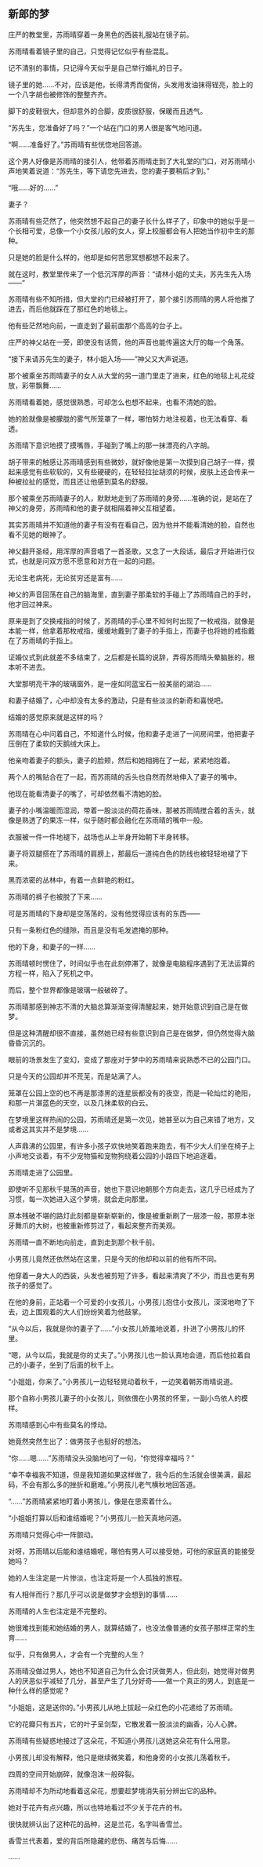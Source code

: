 ## 新郎的梦

庄严的教堂里，苏雨晴穿着一身黑色的西装礼服站在镜子前。

苏雨晴看着镜子里的自己，只觉得记忆似乎有些混乱。

记不清别的事情，只记得今天似乎是自己举行婚礼的日子。

镜子里的她……不对，应该是他，长得清秀而俊俏，头发用发油抹得锃亮，脸上的一个八字胡也被修饰的整整齐齐。

脚下的皮鞋很大，但却意外的合脚，皮质很舒服，保暖而且透气。

“苏先生，您准备好了吗？”一个站在门口的男人很是客气地问道。

“啊……准备好了。”苏雨晴有些恍惚地回答道。

这个男人好像是苏雨晴的接引人，他带着苏雨晴走到了大礼堂的门口，对苏雨晴小声地笑着说道：“苏先生，等下请您先进去，您的妻子要稍后才到。”

“哦……好的……”

妻子？

苏雨晴有些茫然了，他突然想不起自己的妻子长什么样子了，印象中的她似乎是一个长相可爱，总像一个小女孩儿般的女人，穿上校服都会有人把她当作初中生的那种。

只是她的脸是什么样的，他却是如何苦思冥想都想不起来了。

就在这时，教堂里传来了一个低沉浑厚的声音：“请林小姐的丈夫，苏先生先入场——”

苏雨晴有些不知所措，但大堂的门已经被打开了，那个接引苏雨晴的男人将他推了进去，而后他就踩在了那红色的地毯上。

他有些茫然地向前，一直走到了最前面那个高高的台子上。

庄严的神父站在一旁，即使没有话筒，他的声音也能传遍这大厅的每一个角落。

“接下来请苏先生的妻子，林小姐入场——”神父又大声说道。

那个被乘坐苏雨晴妻子的女人从大堂的另一道门里走了进来，红色的地毯上礼花绽放，彩带飘舞……

苏雨晴看着她，感觉很熟悉，可却怎么也想不起来，也看不清她的脸。

她的脸就像是被朦胧的雾气所笼罩了一样，哪怕努力地注视着，也无法看穿、看透。

苏雨晴下意识地摸了摸嘴唇，手碰到了嘴上的那一抹漂亮的八字胡。

胡子带来的触感让苏雨晴感到有些微妙，就好像他是第一次摸到自己胡子一样，摸起来感觉有些软软的，又有些硬硬的，在轻轻拉扯胡须的时候，皮肤上还会传来一种被拉扯的感觉，而且还让他感到莫名的舒服。

那个被乘坐苏雨晴妻子的人，默默地走到了苏雨晴的身旁……准确的说，是站在了神父的身旁，苏雨晴和他的妻子就相隔着神父互相望着。

其实苏雨晴并不知道他的妻子有没有在看自己，因为他并不能看清她的脸，自然也看不见她的眼神了。

神父翻开圣经，用浑厚的声音唱了一首圣歌，又念了一大段话，最后才开始进行仪式，也就是问双方愿不愿意和对方在一起的问题。

无论生老病死，无论贫穷还是富有……

神父的声音回荡在自己的脑海里，直到妻子那柔软的手碰上了苏雨晴自己的手时，他才回过神来。

原来是到了交换戒指的时候了，苏雨晴的手心里不知何时出现了一枚戒指，就像是本能一样，他拿着那枚戒指，缓缓地戴到了妻子的手指上，而妻子也将她的戒指戴在了苏雨晴的手指上。

证婚仪式到此就差不多结束了，之后都是长篇的说辞，弄得苏雨晴头晕脑胀的，根本听不进去。

大堂那明亮干净的玻璃窗外，是一座如同蓝宝石一般美丽的湖泊……

和妻子结婚了，心中却没有太多的激动，只是有些淡淡的新奇和喜悦吧。

结婚的感觉原来就是这样的吗？

苏雨晴在心中问着自己，不知道什么时候，他和妻子走进了一间房间里，他把妻子压倒在了柔软的天鹅绒大床上。

他亲吻着妻子的额头，妻子的脸颊，然后和她相拥在了一起，紧紧地抱着。

两个人的嘴贴合在了一起，而苏雨晴的舌头也自然而然地伸入了妻子的嘴中。

他现在能看清妻子的嘴了，可却依然看不清她的脸。

妻子的小嘴温暖而湿润，带着一股淡淡的荷花香味，那被苏雨晴搅合着的舌头，就像是熟透了的果冻一样，似乎随时都会融化在苏雨晴的嘴中一般。

衣服被一件一件地褪下，战场也从上半身开始朝下半身转移。

妻子将双腿搭在了苏雨晴的肩膀上，那最后一道纯白色的防线也被轻轻地褪了下来。

黑而浓密的丛林中，有着一点鲜艳的粉红。

苏雨晴的裤子也被脱了下来……

可是苏雨晴的下身却是空荡荡的，没有他觉得应该有的东西——

只有一条粉红色的缝隙，而且是没有毛发遮掩的那种。

他的下身，和妻子的一样……

苏雨晴顿时愣住了，时间似乎也在此刻停滞了，就像是电脑程序遇到了无法运算的方程一样，陷入了死机之中。

而后，整个世界都像是玻璃一般破碎了。

苏雨晴那感到神志不清的大脑总算渐渐变得清醒起来，她开始意识到自己是在做梦。

但是这种清醒却很不直接，虽然她已经有些意识到自己是在做梦，但仍然觉得大脑昏昏沉沉的。

眼前的场景发生了变幻，变成了那座对于梦中的苏雨晴来说熟悉不已的公园门口。

只是今天的公园却并不荒芜，而是站满了人。

笼罩在公园上空的也不再是那漆黑的连星辰都没有的夜空，而是一轮灿烂的艳阳，和那一片湛蓝色的天空，以及几抹柔软的白云。

在梦境里这样热闹的公园，苏雨晴还是第一次见，她甚至以为自己来错了地方，又或者这其实并不是梦境……

人声鼎沸的公园里，有许多小孩子欢快地笑着跑来跑去，有不少大人们坐在椅子上小声地交谈着，有不少宠物猫和宠物狗绕着公园的小路四下地追逐着。

苏雨晴走进了公园里。

即使听不见那秋千晃荡的声音，她也下意识地朝那个方向走去，这几乎已经成为了习惯，每一次她进入这个梦境，就会走向那里。

原本残破不堪的路灯此刻都是崭新崭新的，像是被重新刷了一层漆一般，那原本张牙舞爪的大树，也被重新修剪过了，看起来整齐而美观。

苏雨晴一直不断地向前走，直到走到那个秋千前。

小男孩儿竟然还依然站在这里，只是今天的他却和以前的他有所不同。

他穿着一身大人的西装，头发也被剪短了许多，看起来清爽了不少，而且也更有男孩子的感觉了。

在他的身前，正站着一个可爱的小女孩儿，小男孩儿抱住小女孩儿，深深地吻了下去，边上围观着的大人们纷纷笑着为他鼓掌。

“从今以后，我就是你的妻子了……”小女孩儿娇羞地说着，扑进了小男孩儿的怀里。

“嗯，从今以后，我就是你的丈夫了。”小男孩儿也一脸认真地会道，而后他拉着自己的小妻子，坐到了后面的秋千上。

“小姐姐，你来了。”小男孩儿一边轻轻晃动着秋千，一边笑着朝苏雨晴说道。

那个自称小男孩儿妻子的小女孩儿，则依偎在小男孩的怀里，一副小鸟依人的模样。

苏雨晴感到心中有些莫名的悸动。

她竟然突然生出了：做男孩子也挺好的想法。

“你……嗯……”苏雨晴没头没脑地问了一句，“你觉得幸福吗？”

“幸不幸福我不知道，但是我知道如果这样做了，我今后的生活就会很美满，最起码，不会有那么多的挫折和磨难。”小男孩儿老气横秋地回答道。

“……”苏雨晴紧紧地盯着小男孩儿，像是在思索着什么。

“小姐姐打算以后和谁结婚呢？”小男孩儿一脸天真地问道。

苏雨晴只觉得心中一阵颤动。

对呀，苏雨晴以后能和谁结婚呢，哪怕有男人可以接受她，可他的家庭真的能接受她吗？

她的人生注定是一片惨淡，也注定将是一个人孤独的旅程。

有人相伴而行？那几乎可以说是做梦才会想到的事情……

苏雨晴的人生也注定是不完整的。

她很难找到能和她结婚的男人，就算结婚了，也没法像普通的女孩子那样正常的生育……

似乎，只有做男人，才会有一个完整的人生？

苏雨晴没做过男人，她也不知道自己为什么会讨厌做男人，但此刻，她觉得对做男人的厌恶似乎减轻了几分，甚至产生了几分好奇——做一个真正的男人，到底是一种什么样的感觉呢？

“小姐姐，这是送你的。”小男孩儿从地上拔起一朵红色的小花递给了苏雨晴。

它的花瓣只有五片，它的叶子呈剑型，它散发着一股淡淡的幽香，沁人心脾。

苏雨晴有些疑惑地接过了这朵花，不知道小男孩儿送她这朵花有什么用意。

小男孩儿却没有解释，他只是继续微笑着，和他身旁的小女孩儿荡着秋千。

四周的空间开始崩碎，就像泡沫一般碎裂。

苏雨晴却不为所动地看着这朵花，想要趁梦境消失前分辨出它的品种。

她对于花卉有点兴趣，所以也特地看过不少关于花卉的书。

很快就辨认出了这种花的品种，这是兰花，名字叫香雪兰。

香雪兰代表着，爱的背后所隐藏的悲伤、痛苦与后悔……

……
